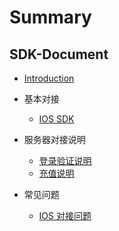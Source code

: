 # Summary

## SDK-Document

* [Introduction](README.md)
* 基本对接
    * [IOS SDK](ios.md)
  
* 服务器对接说明
    * [登录验证说明](login.verify.md)
    * [充值说明](payment.md)
  
* 常见问题
    * [IOS 对接问题](ios.question.md)
  


